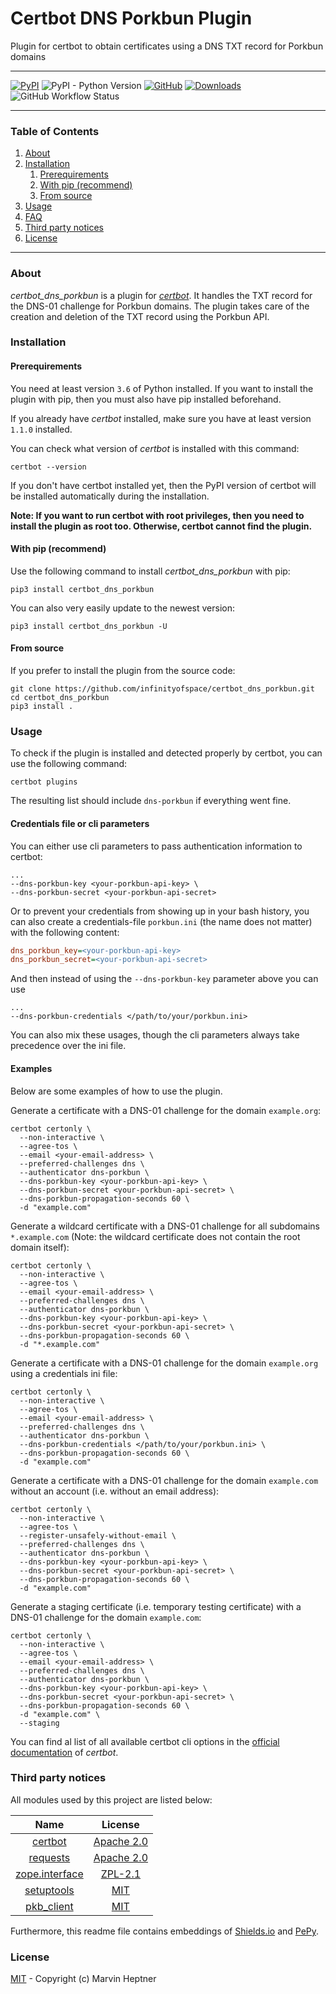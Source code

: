 # Certbot DNS Porkbun Plugin

Plugin for certbot to obtain certificates using a DNS TXT record for Porkbun domains

---

[![PyPI](https://img.shields.io/pypi/v/certbot_dns_porkbun)](https://pypi.org/project/certbot-dns-porkbun/) ![PyPI - Python Version](https://img.shields.io/pypi/pyversions/certbot_dns_porkbun) [![GitHub](https://img.shields.io/github/license/infinityofspace/certbot_dns_porkbun)](https://github.com/infinityofspace/certbot_dns_porkbun/blob/master/License) [![Downloads](https://static.pepy.tech/personalized-badge/certbot-dns-porkbun?period=total&units=international_system&left_color=grey&right_color=orange&left_text=Total%20Downloads)](https://pepy.tech/project/certbot-dns-porkbun) ![GitHub Workflow Status](https://img.shields.io/github/workflow/status/infinityofspace/certbot_dns_porkbun/Publish%20release%20distribution%20to%20PyPI)

---

### Table of Contents

1. [About](#about)
2. [Installation](#installation)
   1. [Prerequirements](#prerequirements)
   2. [With pip (recommend)](#with-pip-recommend)
   3. [From source](#from-source)
3. [Usage](#usage)
4. [FAQ](#faq)
5. [Third party notices](#third-party-notices)
6. [License](#license)

---

### About

_certbot_dns_porkbun_ is a plugin for [_certbot_](https://github.com/certbot/certbot). It handles the TXT record for the
DNS-01 challenge for Porkbun domains. The plugin takes care of the creation and deletion of the TXT record using the
Porkbun API.

### Installation

#### Prerequirements

You need at least version `3.6` of Python installed. If you want to install the plugin with pip, then you must also have
pip installed beforehand.

If you already have _certbot_ installed, make sure you have at least version `1.1.0` installed.

You can check what version of _certbot_ is installed with this command:

```commandline
certbot --version
```

If you don't have certbot installed yet, then the PyPI version of certbot will be installed automatically during the
installation.

**Note: If you want to run certbot with root privileges, then you need to install the plugin as root too. Otherwise,
certbot cannot find the plugin.**

#### With pip (recommend)

Use the following command to install _certbot_dns_porkbun_ with pip:

```commandline
pip3 install certbot_dns_porkbun
```

You can also very easily update to the newest version:

```commandline
pip3 install certbot_dns_porkbun -U
```

#### From source

If you prefer to install the plugin from the source code:

```commandline
git clone https://github.com/infinityofspace/certbot_dns_porkbun.git
cd certbot_dns_porkbun
pip3 install .
```

### Usage

To check if the plugin is installed and detected properly by certbot, you can use the following command:

```commandline
certbot plugins
```

The resulting list should include `dns-porkbun` if everything went fine.

#### Credentials file or cli parameters

You can either use cli parameters to pass authentication information to certbot:

```commandline
...
--dns-porkbun-key <your-porkbun-api-key> \
--dns-porkbun-secret <your-porkbun-api-secret>
```

Or to prevent your credentials from showing up in your bash history, you can also create a credentials-file `porkbun.ini` (the name does not matter) with the following content:

```ini
dns_porkbun_key=<your-porkbun-api-key>
dns_porkbun_secret=<your-porkbun-api-secret>
```

And then instead of using the `--dns-porkbun-key` parameter above you can use

```commandline
...
--dns-porkbun-credentials </path/to/your/porkbun.ini>
```

You can also mix these usages, though the cli parameters always take precedence over the ini file.

#### Examples

Below are some examples of how to use the plugin.

Generate a certificate with a DNS-01 challenge for the domain `example.org`:

```commandline
certbot certonly \
  --non-interactive \
  --agree-tos \
  --email <your-email-address> \
  --preferred-challenges dns \
  --authenticator dns-porkbun \
  --dns-porkbun-key <your-porkbun-api-key> \
  --dns-porkbun-secret <your-porkbun-api-secret> \
  --dns-porkbun-propagation-seconds 60 \
  -d "example.com"
```

Generate a wildcard certificate with a DNS-01 challenge for all subdomains `*.example.com` (Note: the wildcard
certificate does not contain the root domain itself):

```commandline
certbot certonly \
  --non-interactive \
  --agree-tos \
  --email <your-email-address> \
  --preferred-challenges dns \
  --authenticator dns-porkbun \
  --dns-porkbun-key <your-porkbun-api-key> \
  --dns-porkbun-secret <your-porkbun-api-secret> \
  --dns-porkbun-propagation-seconds 60 \
  -d "*.example.com"
```

Generate a certificate with a DNS-01 challenge for the domain `example.org` using a credentials ini file:

```commandline
certbot certonly \
  --non-interactive \
  --agree-tos \
  --email <your-email-address> \
  --preferred-challenges dns \
  --authenticator dns-porkbun \
  --dns-porkbun-credentials </path/to/your/porkbun.ini> \
  --dns-porkbun-propagation-seconds 60 \
  -d "example.com"
```

Generate a certificate with a DNS-01 challenge for the domain `example.com` without an account (i.e. without an email
address):

```commandline
certbot certonly \
  --non-interactive \
  --agree-tos \
  --register-unsafely-without-email \
  --preferred-challenges dns \
  --authenticator dns-porkbun \
  --dns-porkbun-key <your-porkbun-api-key> \
  --dns-porkbun-secret <your-porkbun-api-secret> \
  --dns-porkbun-propagation-seconds 60 \
  -d "example.com"
```

Generate a staging certificate (i.e. temporary testing certificate) with a DNS-01 challenge for the
domain `example.com`:

```commandline
certbot certonly \
  --non-interactive \
  --agree-tos \
  --email <your-email-address> \
  --preferred-challenges dns \
  --authenticator dns-porkbun \
  --dns-porkbun-key <your-porkbun-api-key> \
  --dns-porkbun-secret <your-porkbun-api-secret> \
  --dns-porkbun-propagation-seconds 60 \
  -d "example.com" \
  --staging
```

You can find al list of all available certbot cli options in
the [official documentation](https://certbot.eff.org/docs/using.html#certbot-command-line-options) of _certbot_.

### Third party notices

All modules used by this project are listed below:

|                                Name                                |                                            License                                            |
| :----------------------------------------------------------------: | :-------------------------------------------------------------------------------------------: |
|           [certbot](https://github.com/certbot/certbot)            |      [Apache 2.0](https://raw.githubusercontent.com/certbot/certbot/master/LICENSE.txt)       |
|            [requests](https://github.com/psf/requests)             |          [Apache 2.0](https://raw.githubusercontent.com/psf/requests/master/LICENSE)          |
| [zope.interface](https://github.com/zopefoundation/zope.interface) | [ZPL-2.1](https://raw.githubusercontent.com/zopefoundation/zope.interface/master/LICENSE.txt) |
|          [setuptools](https://github.com/pypa/setuptools)          |             [MIT](https://raw.githubusercontent.com/pypa/setuptools/main/LICENSE)             |
|    [pkb_client](https://github.com/infinityofspace/pkb_client)     |            [MIT](https://github.com/infinityofspace/pkb_client/blob/main/License)             |

Furthermore, this readme file contains embeddings of [Shields.io](https://github.com/badges/shields)
and [PePy](https://github.com/psincraian/pepy).

### License

[MIT](https://github.com/infinityofspace/certbot_dns_porkbun/blob/master/License) - Copyright (c) Marvin Heptner
